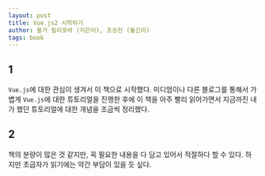 ```yaml
---
layout: post
title: Vue.js2 시작하기
author: 올가 필리포바 (지은이), 조승진 (옮긴이)
tags: book
---
```


## 1

`Vue.js`에 대한 관심이 생겨서 이 책으로 시작했다. 미디엄이나 다른 블로그를 통해서 가볍게 `Vue.js`에 대한 튜토리얼을 진행한 후에 이 책을 아주 빨리 읽어가면서 지금까진 내가 했던 튜토리얼에 대한 개념을 조금씩 정리했다.

## 2

책의 분량이 많은 것 같지만, 꼭 필요한 내용을 다 담고 있어서 적절하다 할 수 있다. 하지만 초급자가 읽기에는 약간 부담이 있을 듯 싶다.
